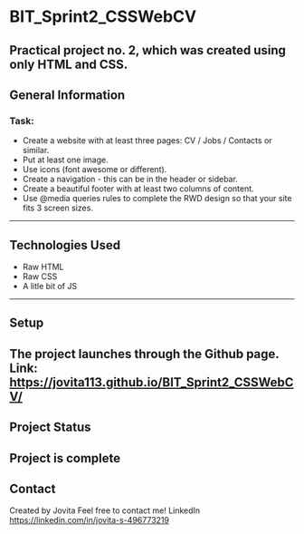 # BIT_Sprint2_CSSWebCV 

Practical project no. 2, which was created using only HTML and CSS.
---------------------------------------
## General Information

### Task:

* Create a website with at least three pages: CV / Jobs / Contacts or similar.
* Put at least one image.
* Use icons (font awesome or different).
* Create a navigation - this can be in the header or sidebar.
* Create a beautiful footer with at least two columns of content.
* Use @media queries rules to complete the RWD design so that your site fits 3 screen sizes.
--------------------------------------------------------
## Technologies Used

* Raw HTML
* Raw CSS
* A litle bit of JS
---------------------------
## Setup 

The project launches through the Github page.
Link: https://jovita113.github.io/BIT_Sprint2_CSSWebCV/
--------------------------------------
## Project Status

Project is complete
-------------------------------------------
## Contact

Created by Jovita 
Feel free to contact me!
LinkedIn https://linkedin.com/in/jovita-s-496773219

